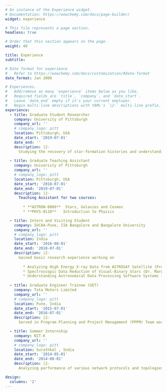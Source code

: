 ```yaml
---
# An instance of the Experience widget.
# Documentation: https://wowchemy.com/docs/page-builder/
widget: experience

# This file represents a page section.
headless: true

# Order that this section appears on the page.
weight: 40

title: Experience
subtitle:

# Date format for experience
#   Refer to https://wowchemy.com/docs/customization/#date-format
date_format: Jan 2006

# Experiences.
#   Add/remove as many `experience` items below as you like.
#   Required fields are `title`, `company`, and `date_start`.
#   Leave `date_end` empty if it's your current employer.
#   Begin multi-line descriptions with YAML's `|2-` multi-line prefix.
experience:
  - title: Graduate Student Researcher 
    company: University of Pittsburgh 
    company_url: ''
    # company_logo: pitt
    location: Pittsburgh, USA
    date_start: '2019-07-01'
    date_end: ''
    description: |2-
      Studying the recovery of star-formation histories and understanding the interplay of stellar population parameters like stellar metallicity, light-weighted ages and dust attenuation with morphology, feedback processes and environment of LEGA-C galaxies using Bayesian SED modeling. 
        
  - title: Graduate Teaching Assistant
    company: University of Pittsburgh 
    company_url: ''
    # company_logo: pitt
    location: Pittsburgh, USA
    date_start: '2018-07-01'
    date_end: '2019-07-01'
    description: |2- 
      Teaching Assistant for two courses:
      
        * **ASTRON-0089**  Stars, Galaxies and Cosmos
        * **PHYS-0110**   Introduction to Physics

  - title: Intern and Visiting Student 
    company: IUCAA-Pune, IIA Bangalore and Bangalore University
    company_url: ''
    # company_logo: pitt
    location: India
    date_start: '2016-08-01'
    date_end: '2018-07-01'
    description: |2-
      Gained basic research experience working on 
      
        * Analyzing High Energy X-ray Data from ASTROSAT Satellite (Prof. Ranjeev Misra)
        * Spectroscopic Data Reduction of Visual-Binary Stars (Dr. Margarita Safonova)
        * Understanding Astronomical Data Processing Software Systems (Prof. V.K. Doddamani) <a href="https://github.com/yashakaushal/DTU-Conference-2018/blob/main/DTU.pdf" target="_blanck">Publication Here</a> 
  
  - title: Graduate Engineer Trainee (GET)
    company: Tata Motors Limited
    company_url: ''
    # company_logo: pitt
    location: Pune, India
    date_start: '2015-07-01'
    date_end: '2016-07-01'
    description: |2- 
      Served in Program Planning and Project Management (PPPM) Team working on Project Milestones and Timelines to be met by each department within the company which improved my leadership, team playing and group dynamics skills. 

  - title: Summer Internship 
    company: NIT-K
    company_url: ''
    # company_logo: pitt
    location: Surathkal , India
    date_start: '2014-05-01'
    date_end: '2014-08-01'
    description: |2-
      Analyzing performance of various network protocols and topologies in terms of parameters like throughput and end-to-end delay using ns-3 simulator. <a href="http://www.ijmer.com/pages/Vol.4-Iss.7(Version-1).html" target="_blanck">Publication Here</a> 

design:
  columns: '2'
---
```

